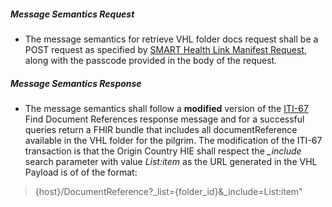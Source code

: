 

##### Message Semantics Request
- The message semantics for retrieve VHL folder docs request shall be a POST request as specified by [SMART Health Link Manifest Request](https://build.fhir.org/ig/HL7/smart-health-cards-and-links/links-specification.html#smart-health-link-manifest-request), along with the passcode provided in the body of the request.


##### Message Semantics Response
- The message semantics shall follow a <b>modified</b> version of the [ITI-67](https://profiles.ihe.net/ITI/MHD/ITI-67.html#2367422-message-semantics) Find Document References response message and for a successful queries return a FHIR bundle that includes all documentReference available in the VHL folder for the pilgrim.  The modification of the ITI-67 transaction is that the Origin Country HIE shall respect the <em>_include</em> search parameter with value <em>List:item</em> as the URL generated in the VHL Payload is of  of the format:
> {host}/DocumentReference?_list={folder_id}&_include=List:item"
